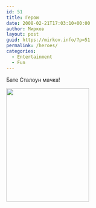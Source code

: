 ```yaml
---
id: 51
title: Герои
date: 2008-02-21T17:03:10+00:00
author: Мирков
layout: post
guid: https://mirkov.info/?p=51
permalink: /heroes/
categories:
  - Entertainment
  - Fun
---
```

Бате Сталоун мачка!

[<img class="alignnone size-medium wp-image-52" title="image9" alt="" src="https://mirkov.info/wp-content/uploads/2008/08/image9-219x300.jpg" width="219" height="300" />](https://mirkov.info/wp-content/uploads/2008/08/image9.jpg)